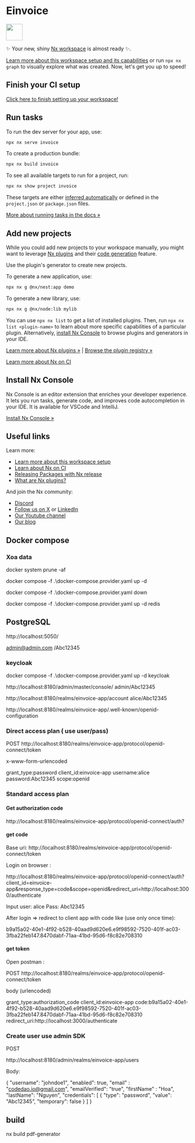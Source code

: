 # Einvoice

<a alt="Nx logo" href="https://nx.dev" target="_blank" rel="noreferrer"><img src="https://raw.githubusercontent.com/nrwl/nx/master/images/nx-logo.png" width="45"></a>

✨ Your new, shiny [Nx workspace](https://nx.dev) is almost ready ✨.

[Learn more about this workspace setup and its capabilities](https://nx.dev/nx-api/nest?utm_source=nx_project&utm_medium=readme&utm_campaign=nx_projects) or run `npx nx graph` to visually explore what was created. Now, let's get you up to speed!

## Finish your CI setup

[Click here to finish setting up your workspace!](https://cloud.nx.app/connect/kN35X7GOoy)

## Run tasks

To run the dev server for your app, use:

```sh
npx nx serve invoice
```

To create a production bundle:

```sh
npx nx build invoice
```

To see all available targets to run for a project, run:

```sh
npx nx show project invoice
```

These targets are either [inferred automatically](https://nx.dev/concepts/inferred-tasks?utm_source=nx_project&utm_medium=readme&utm_campaign=nx_projects) or defined in the `project.json` or `package.json` files.

[More about running tasks in the docs &raquo;](https://nx.dev/features/run-tasks?utm_source=nx_project&utm_medium=readme&utm_campaign=nx_projects)

## Add new projects

While you could add new projects to your workspace manually, you might want to leverage [Nx plugins](https://nx.dev/concepts/nx-plugins?utm_source=nx_project&utm_medium=readme&utm_campaign=nx_projects) and their [code generation](https://nx.dev/features/generate-code?utm_source=nx_project&utm_medium=readme&utm_campaign=nx_projects) feature.

Use the plugin's generator to create new projects.

To generate a new application, use:

```sh
npx nx g @nx/nest:app demo
```

To generate a new library, use:

```sh
npx nx g @nx/node:lib mylib
```

You can use `npx nx list` to get a list of installed plugins. Then, run `npx nx list <plugin-name>` to learn about more specific capabilities of a particular plugin. Alternatively, [install Nx Console](https://nx.dev/getting-started/editor-setup?utm_source=nx_project&utm_medium=readme&utm_campaign=nx_projects) to browse plugins and generators in your IDE.

[Learn more about Nx plugins &raquo;](https://nx.dev/concepts/nx-plugins?utm_source=nx_project&utm_medium=readme&utm_campaign=nx_projects) | [Browse the plugin registry &raquo;](https://nx.dev/plugin-registry?utm_source=nx_project&utm_medium=readme&utm_campaign=nx_projects)

[Learn more about Nx on CI](https://nx.dev/ci/intro/ci-with-nx#ready-get-started-with-your-provider?utm_source=nx_project&utm_medium=readme&utm_campaign=nx_projects)

## Install Nx Console

Nx Console is an editor extension that enriches your developer experience. It lets you run tasks, generate code, and improves code autocompletion in your IDE. It is available for VSCode and IntelliJ.

[Install Nx Console &raquo;](https://nx.dev/getting-started/editor-setup?utm_source=nx_project&utm_medium=readme&utm_campaign=nx_projects)

## Useful links

Learn more:

-   [Learn more about this workspace setup](https://nx.dev/nx-api/nest?utm_source=nx_project&utm_medium=readme&utm_campaign=nx_projects)
-   [Learn about Nx on CI](https://nx.dev/ci/intro/ci-with-nx?utm_source=nx_project&utm_medium=readme&utm_campaign=nx_projects)
-   [Releasing Packages with Nx release](https://nx.dev/features/manage-releases?utm_source=nx_project&utm_medium=readme&utm_campaign=nx_projects)
-   [What are Nx plugins?](https://nx.dev/concepts/nx-plugins?utm_source=nx_project&utm_medium=readme&utm_campaign=nx_projects)

And join the Nx community:

-   [Discord](https://go.nx.dev/community)
-   [Follow us on X](https://twitter.com/nxdevtools) or [LinkedIn](https://www.linkedin.com/company/nrwl)
-   [Our Youtube channel](https://www.youtube.com/@nxdevtools)
-   [Our blog](https://nx.dev/blog?utm_source=nx_project&utm_medium=readme&utm_campaign=nx_projects)

## Docker compose

### Xoa data

docker system prune -af

docker compose -f .\docker-compose.provider.yaml up -d

docker compose -f .\docker-compose.provider.yaml down

docker compose -f .\docker-compose.provider.yaml up -d redis

## PostgreSQL

http://localhost:5050/

admin@admin.com /Abc12345

### keycloak

docker compose -f .\docker-compose.provider.yaml up -d keycloak

http://localhost:8180/admin/master/console/
admin/Abc12345

http://localhost:8180/realms/einvoice-app/account
alice/Abc12345

http://localhost:8180/realms/einvoice-app/.well-known/openid-configuration

### Direct access plan ( use user/pass)

POST
http://localhost:8180/realms/einvoice-app/protocol/openid-connect/token

x-www-form-urlencoded

grant_type:password
client_id:einvoice-app
username:alice
password:Abc12345
scope:openid

### Standard access plan

#### Get authorization code

http://localhost:8180/realms/einvoice-app/protocol/openid-connect/auth?

#### get code

Base uri:
http://localhost:8180/realms/einvoice-app/protocol/openid-connect/token

Login on browser :

http://localhost:8180/realms/einvoice-app/protocol/openid-connect/auth?client_id=einvoice-app&response_type=code&scope=openid&redirect_uri=http://localhost:3000/authenticate

Input user: alice
Pass: Abc12345

After login => redirect to client app with code like (use only once time):

b9a15a02-40e1-4f92-b528-40aad9d620e6.e9f98592-7520-401f-ac03-3fba22feb147.8470dabf-71aa-41bd-95d6-f8c82e708310

#### get token

Open postman :

POST
http://localhost:8180/realms/einvoice-app/protocol/openid-connect/token

body (urlencoded)

grant_type:authorization_code
client_id:einvoice-app
code:b9a15a02-40e1-4f92-b528-40aad9d620e6.e9f98592-7520-401f-ac03-3fba22feb147.8470dabf-71aa-41bd-95d6-f8c82e708310
redirect_uri:http://localhost:3000/authenticate

### Create user use admin SDK

POST

http://localhost:8180/admin/realms/einvoice-app/users

Body:

{
"username": "johndoe1",
"enabled": true,
"email" : "codedao.io@gmail.com",
"emailVerified": "true",
"firstName" : "Hoa",
"lastName": "Nguyen",
"credentials": [
{
"type": "password",
"value": "Abc12345",
"temporary": false
}
]
}

## build

nx build pdf-generator
